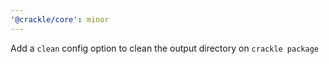 ```yaml
---
'@crackle/core': minor
---
```


Add a `clean` config option to clean the output directory on `crackle package`
